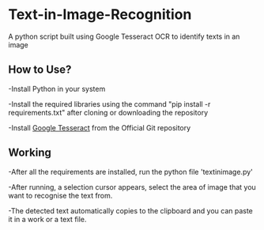 # Text-in-Image-Recognition
A python script built using Google Tesseract OCR to identify texts in an image

## How to Use?

-Install Python in your system

-Install the required libraries using the command "pip install -r requirements.txt" after cloning or downloading the repository

-Install [Google Tesseract](https://github.com/UB-Mannheim/tesseract/wiki) from the Official Git repository

## Working
-After all the requirements are installed, run the python file 'textinimage.py' 

-After running, a selection cursor appears, select the area of image that you want to recognise the text from.

-The detected text automatically copies to the clipboard and you can paste it in a work or a text file.
